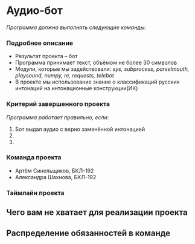 # Аудио-бот
_Программа должна выполнять следующие команды:_

### Подробное описание
- Результат проекта – бот
- Программа принимает текст, объёмом не более 30 символов
- Модули, которые мы задействовали: _sys, subprocess, parselmouth, playsound, numpy, re, requests, telebot_
- В проекте мы использование знание о классификаций русских интонаций на интонационные конструкции(ИК)
### Критерий завершенного проекта 
_Программа работает правильно, если:_

1. Бот выдал аудио с верно заменённой интонацией
2. 
3. 

### Команда проекта

- Артём Синельщиков, БКЛ-192
- Александра Шахнова, БКЛ-192

### Таймлайн проекта


## Чего вам не хватает для реализации проекта

## Распределение обязанностей в команде

